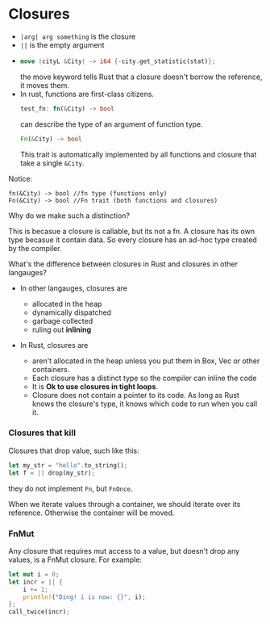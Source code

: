 # Closures

- `|arg| arg something` is the closure
- `||` is the empty argument
- ```rust
  move |cityL &City| -> i64 {-city.get_statistic(stat)};
  ```
  the move keyword tells Rust that a closure doesn't borrow the reference, it moves them.
- In rust, functions are first-class citizens.
  ```rust
  test_fn: fn(&City) -> bool
  ```
  can describe the type of an argument of function type.
  ```rust
  Fn(&City) -> bool
  ```
  This trait is automatically implemented by all functions and closure that take a single `&City`.

Notice:

`fn(&City) -> bool //fn type (functions only)` <br>
`Fn(&City) -> bool //Fn trait (both functions and closures)`

Why do we make such a distinction?

This is becasue a closure is callable, but its not a fn. A closure has its own type becasue it contain data. So every closure has an ad-hoc type created by the compiler.

What's the difference between closures in Rust and closures in other langauges?

- In other langauges, closures are

  - allocated in the heap
  - dynamically dispatched
  - garbage collected
  - ruling out **inlining**

- In Rust, closures are
  - aren't allocated in the heap unless you put them in Box, Vec or other containers.
  - Each closure has a distinct type so the compiler can inline the code
  - It is **Ok to use closures in tight loops**.
  - Closure does not contain a pointer to its code. As long as Rust knows the closure's type, it knows which code to run when you call it.

### Closures that kill

Closures that drop value, such like this:

```rust
let my_str = "hello".to_string();
let f = || drop(my_str);
```

they do not implement `Fn`, but `FnOnce`.

When we iterate values through a container, we should iterate over its reference. Otherwise the container will be moved.

### FnMut

Any closure that requires mut access to a value, but doesn't drop any values, is a FnMut closure. For example:

```rust
let mut i = 0;
let incr = || {
    i += 1;
    println!("Ding! i is now: {}", i);
};
call_twice(incr);
```
